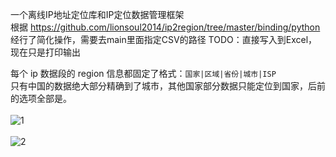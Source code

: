一个离线IP地址定位库和IP定位数据管理框架<br>
根据 https://github.com/lionsoul2014/ip2region/tree/master/binding/python 经行了简化操作，需要去main里面指定CSV的路径
TODO：直接写入到Excel，现在只是打印输出

每个 ip 数据段的 region 信息都固定了格式：`国家|区域|省份|城市|ISP`<br>
只有中国的数据绝大部分精确到了城市，其他国家部分数据只能定位到国家，后前的选项全部是。<br><br>
![1](https://user-images.githubusercontent.com/64049788/187949842-7d837c34-0079-42d4-832c-2fb5d3f86c50.png)<br><br>
![2](https://user-images.githubusercontent.com/64049788/187949851-b050f69d-21ee-43b1-8361-7e20392639de.png)
